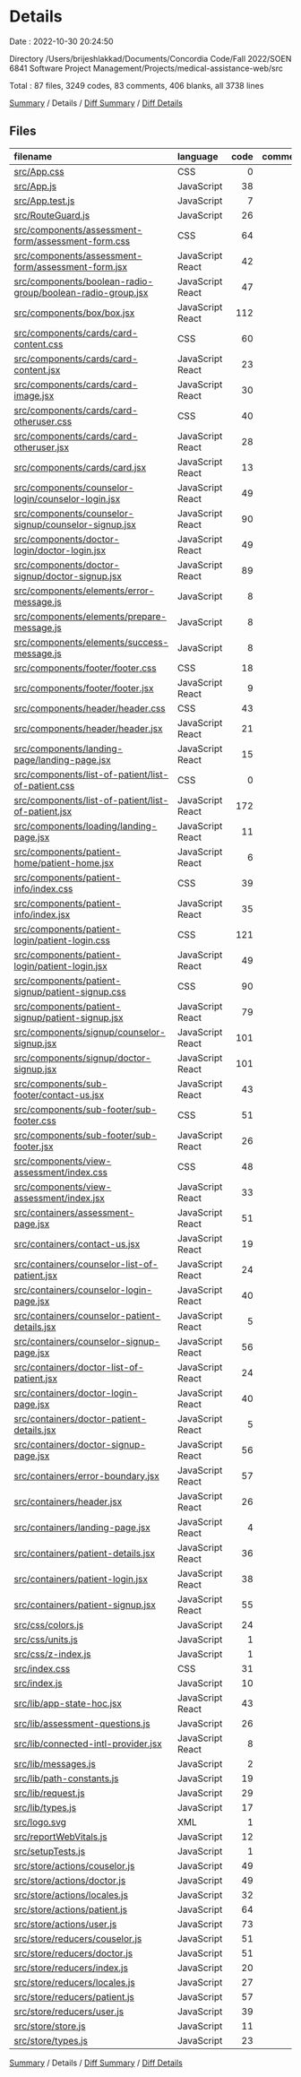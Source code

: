 # Details

Date : 2022-10-30 20:24:50

Directory /Users/brijeshlakkad/Documents/Concordia Code/Fall 2022/SOEN 6841 Software Project Management/Projects/medical-assistance-web/src

Total : 87 files,  3249 codes, 83 comments, 406 blanks, all 3738 lines

[Summary](results.md) / Details / [Diff Summary](diff.md) / [Diff Details](diff-details.md)

## Files
| filename | language | code | comment | blank | total |
| :--- | :--- | ---: | ---: | ---: | ---: |
| [src/App.css](/src/App.css) | CSS | 0 | 0 | 1 | 1 |
| [src/App.js](/src/App.js) | JavaScript | 38 | 0 | 6 | 44 |
| [src/App.test.js](/src/App.test.js) | JavaScript | 7 | 0 | 2 | 9 |
| [src/RouteGuard.js](/src/RouteGuard.js) | JavaScript | 26 | 1 | 5 | 32 |
| [src/components/assessment-form/assessment-form.css](/src/components/assessment-form/assessment-form.css) | CSS | 64 | 1 | 10 | 75 |
| [src/components/assessment-form/assessment-form.jsx](/src/components/assessment-form/assessment-form.jsx) | JavaScript React | 42 | 0 | 4 | 46 |
| [src/components/boolean-radio-group/boolean-radio-group.jsx](/src/components/boolean-radio-group/boolean-radio-group.jsx) | JavaScript React | 47 | 0 | 3 | 50 |
| [src/components/box/box.jsx](/src/components/box/box.jsx) | JavaScript React | 112 | 21 | 3 | 136 |
| [src/components/cards/card-content.css](/src/components/cards/card-content.css) | CSS | 60 | 1 | 14 | 75 |
| [src/components/cards/card-content.jsx](/src/components/cards/card-content.jsx) | JavaScript React | 23 | 0 | 1 | 24 |
| [src/components/cards/card-image.jsx](/src/components/cards/card-image.jsx) | JavaScript React | 30 | 0 | 2 | 32 |
| [src/components/cards/card-otheruser.css](/src/components/cards/card-otheruser.css) | CSS | 40 | 0 | 7 | 47 |
| [src/components/cards/card-otheruser.jsx](/src/components/cards/card-otheruser.jsx) | JavaScript React | 28 | 0 | 1 | 29 |
| [src/components/cards/card.jsx](/src/components/cards/card.jsx) | JavaScript React | 13 | 0 | 1 | 14 |
| [src/components/counselor-login/counselor-login.jsx](/src/components/counselor-login/counselor-login.jsx) | JavaScript React | 49 | 0 | 7 | 56 |
| [src/components/counselor-signup/counselor-signup.jsx](/src/components/counselor-signup/counselor-signup.jsx) | JavaScript React | 90 | 0 | 11 | 101 |
| [src/components/doctor-login/doctor-login.jsx](/src/components/doctor-login/doctor-login.jsx) | JavaScript React | 49 | 0 | 4 | 53 |
| [src/components/doctor-signup/doctor-signup.jsx](/src/components/doctor-signup/doctor-signup.jsx) | JavaScript React | 89 | 0 | 11 | 100 |
| [src/components/elements/error-message.js](/src/components/elements/error-message.js) | JavaScript | 8 | 0 | 1 | 9 |
| [src/components/elements/prepare-message.js](/src/components/elements/prepare-message.js) | JavaScript | 8 | 0 | 1 | 9 |
| [src/components/elements/success-message.js](/src/components/elements/success-message.js) | JavaScript | 8 | 0 | 1 | 9 |
| [src/components/footer/footer.css](/src/components/footer/footer.css) | CSS | 18 | 0 | 3 | 21 |
| [src/components/footer/footer.jsx](/src/components/footer/footer.jsx) | JavaScript React | 9 | 0 | 3 | 12 |
| [src/components/header/header.css](/src/components/header/header.css) | CSS | 43 | 1 | 9 | 53 |
| [src/components/header/header.jsx](/src/components/header/header.jsx) | JavaScript React | 21 | 1 | 1 | 23 |
| [src/components/landing-page/landing-page.jsx](/src/components/landing-page/landing-page.jsx) | JavaScript React | 15 | 0 | 3 | 18 |
| [src/components/list-of-patient/list-of-patient.css](/src/components/list-of-patient/list-of-patient.css) | CSS | 0 | 0 | 3 | 3 |
| [src/components/list-of-patient/list-of-patient.jsx](/src/components/list-of-patient/list-of-patient.jsx) | JavaScript React | 172 | 0 | 9 | 181 |
| [src/components/loading/landing-page.jsx](/src/components/loading/landing-page.jsx) | JavaScript React | 11 | 0 | 3 | 14 |
| [src/components/patient-home/patient-home.jsx](/src/components/patient-home/patient-home.jsx) | JavaScript React | 6 | 0 | 1 | 7 |
| [src/components/patient-info/index.css](/src/components/patient-info/index.css) | CSS | 39 | 1 | 1 | 41 |
| [src/components/patient-info/index.jsx](/src/components/patient-info/index.jsx) | JavaScript React | 35 | 0 | 2 | 37 |
| [src/components/patient-login/patient-login.css](/src/components/patient-login/patient-login.css) | CSS | 121 | 2 | 21 | 144 |
| [src/components/patient-login/patient-login.jsx](/src/components/patient-login/patient-login.jsx) | JavaScript React | 49 | 0 | 4 | 53 |
| [src/components/patient-signup/patient-signup.css](/src/components/patient-signup/patient-signup.css) | CSS | 90 | 0 | 13 | 103 |
| [src/components/patient-signup/patient-signup.jsx](/src/components/patient-signup/patient-signup.jsx) | JavaScript React | 79 | 0 | 10 | 89 |
| [src/components/signup/counselor-signup.jsx](/src/components/signup/counselor-signup.jsx) | JavaScript React | 101 | 0 | 13 | 114 |
| [src/components/signup/doctor-signup.jsx](/src/components/signup/doctor-signup.jsx) | JavaScript React | 101 | 0 | 13 | 114 |
| [src/components/sub-footer/contact-us.jsx](/src/components/sub-footer/contact-us.jsx) | JavaScript React | 43 | 0 | 1 | 44 |
| [src/components/sub-footer/sub-footer.css](/src/components/sub-footer/sub-footer.css) | CSS | 51 | 0 | 9 | 60 |
| [src/components/sub-footer/sub-footer.jsx](/src/components/sub-footer/sub-footer.jsx) | JavaScript React | 26 | 0 | 3 | 29 |
| [src/components/view-assessment/index.css](/src/components/view-assessment/index.css) | CSS | 48 | 4 | 3 | 55 |
| [src/components/view-assessment/index.jsx](/src/components/view-assessment/index.jsx) | JavaScript React | 33 | 2 | 2 | 37 |
| [src/containers/assessment-page.jsx](/src/containers/assessment-page.jsx) | JavaScript React | 51 | 0 | 7 | 58 |
| [src/containers/contact-us.jsx](/src/containers/contact-us.jsx) | JavaScript React | 19 | 0 | 3 | 22 |
| [src/containers/counselor-list-of-patient.jsx](/src/containers/counselor-list-of-patient.jsx) | JavaScript React | 24 | 0 | 5 | 29 |
| [src/containers/counselor-login-page.jsx](/src/containers/counselor-login-page.jsx) | JavaScript React | 40 | 1 | 9 | 50 |
| [src/containers/counselor-patient-details.jsx](/src/containers/counselor-patient-details.jsx) | JavaScript React | 5 | 0 | 1 | 6 |
| [src/containers/counselor-signup-page.jsx](/src/containers/counselor-signup-page.jsx) | JavaScript React | 56 | 1 | 9 | 66 |
| [src/containers/doctor-list-of-patient.jsx](/src/containers/doctor-list-of-patient.jsx) | JavaScript React | 24 | 0 | 5 | 29 |
| [src/containers/doctor-login-page.jsx](/src/containers/doctor-login-page.jsx) | JavaScript React | 40 | 1 | 8 | 49 |
| [src/containers/doctor-patient-details.jsx](/src/containers/doctor-patient-details.jsx) | JavaScript React | 5 | 0 | 1 | 6 |
| [src/containers/doctor-signup-page.jsx](/src/containers/doctor-signup-page.jsx) | JavaScript React | 56 | 1 | 8 | 65 |
| [src/containers/error-boundary.jsx](/src/containers/error-boundary.jsx) | JavaScript React | 57 | 4 | 8 | 69 |
| [src/containers/header.jsx](/src/containers/header.jsx) | JavaScript React | 26 | 0 | 4 | 30 |
| [src/containers/landing-page.jsx](/src/containers/landing-page.jsx) | JavaScript React | 4 | 0 | 1 | 5 |
| [src/containers/patient-details.jsx](/src/containers/patient-details.jsx) | JavaScript React | 36 | 0 | 1 | 37 |
| [src/containers/patient-login.jsx](/src/containers/patient-login.jsx) | JavaScript React | 38 | 1 | 7 | 46 |
| [src/containers/patient-signup.jsx](/src/containers/patient-signup.jsx) | JavaScript React | 55 | 1 | 8 | 64 |
| [src/css/colors.js](/src/css/colors.js) | JavaScript | 24 | 0 | 12 | 36 |
| [src/css/units.js](/src/css/units.js) | JavaScript | 1 | 0 | 0 | 1 |
| [src/css/z-index.js](/src/css/z-index.js) | JavaScript | 1 | 0 | 1 | 2 |
| [src/index.css](/src/index.css) | CSS | 31 | 1 | 8 | 40 |
| [src/index.js](/src/index.js) | JavaScript | 10 | 3 | 6 | 19 |
| [src/lib/app-state-hoc.jsx](/src/lib/app-state-hoc.jsx) | JavaScript React | 43 | 11 | 6 | 60 |
| [src/lib/assessment-questions.js](/src/lib/assessment-questions.js) | JavaScript | 26 | 0 | 2 | 28 |
| [src/lib/connected-intl-provider.jsx](/src/lib/connected-intl-provider.jsx) | JavaScript React | 8 | 0 | 3 | 11 |
| [src/lib/messages.js](/src/lib/messages.js) | JavaScript | 2 | 0 | 0 | 2 |
| [src/lib/path-constants.js](/src/lib/path-constants.js) | JavaScript | 19 | 4 | 5 | 28 |
| [src/lib/request.js](/src/lib/request.js) | JavaScript | 29 | 1 | 2 | 32 |
| [src/lib/types.js](/src/lib/types.js) | JavaScript | 17 | 0 | 3 | 20 |
| [src/logo.svg](/src/logo.svg) | XML | 1 | 0 | 0 | 1 |
| [src/reportWebVitals.js](/src/reportWebVitals.js) | JavaScript | 12 | 0 | 2 | 14 |
| [src/setupTests.js](/src/setupTests.js) | JavaScript | 1 | 4 | 1 | 6 |
| [src/store/actions/couselor.js](/src/store/actions/couselor.js) | JavaScript | 49 | 2 | 2 | 53 |
| [src/store/actions/doctor.js](/src/store/actions/doctor.js) | JavaScript | 49 | 2 | 2 | 53 |
| [src/store/actions/locales.js](/src/store/actions/locales.js) | JavaScript | 32 | 1 | 3 | 36 |
| [src/store/actions/patient.js](/src/store/actions/patient.js) | JavaScript | 64 | 2 | 2 | 68 |
| [src/store/actions/user.js](/src/store/actions/user.js) | JavaScript | 73 | 4 | 4 | 81 |
| [src/store/reducers/couselor.js](/src/store/reducers/couselor.js) | JavaScript | 51 | 0 | 3 | 54 |
| [src/store/reducers/doctor.js](/src/store/reducers/doctor.js) | JavaScript | 51 | 0 | 3 | 54 |
| [src/store/reducers/index.js](/src/store/reducers/index.js) | JavaScript | 20 | 0 | 3 | 23 |
| [src/store/reducers/locales.js](/src/store/reducers/locales.js) | JavaScript | 27 | 0 | 4 | 31 |
| [src/store/reducers/patient.js](/src/store/reducers/patient.js) | JavaScript | 57 | 0 | 3 | 60 |
| [src/store/reducers/user.js](/src/store/reducers/user.js) | JavaScript | 39 | 0 | 3 | 42 |
| [src/store/store.js](/src/store/store.js) | JavaScript | 11 | 0 | 5 | 16 |
| [src/store/types.js](/src/store/types.js) | JavaScript | 23 | 3 | 7 | 33 |

[Summary](results.md) / Details / [Diff Summary](diff.md) / [Diff Details](diff-details.md)